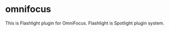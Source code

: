 omnifocus
=========

This is Flashlight plugin for OmniFocus. Flashlight is Spotlight plugin system.
